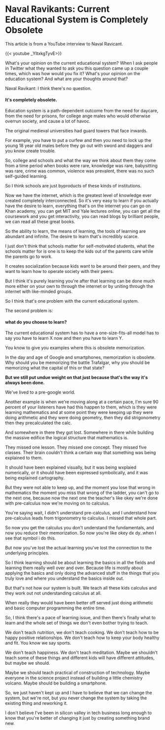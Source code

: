 # Naval Ravikants: Current Educational System is Completely Obsolete


This article is from a YouTube interview to Naval Ravicant.

{{< youtube  _YltxkgTyvE>}}

What's your opinion on the current educational system? When I ask people in Twitter what they wanted to ask you this question came up a couple times, which was how would you fix it? What's your opinion on the education system? And what are your thoughts around that? 

Naval Ravikant: I think there's no question. 

#### It's completely obsolete.

Education system is a path-dependent outcome from the need for daycare, from the need for prisons, for college ange males who would otherwise overrun society, and cause a lot of havoc.

The original medieval universities had guard towers that face inwards. 

For example, you have to put a curfew and then you need to lock up the young 18 year old males before they go out with sword and daggers and you know create trouble.

So, college and schools and what the way we think about them they come from a time period when books were rare, knowledge was rare, babysitting was rare, crime was common, violence was prevalent, there was no such self-guided learning.

So I think schools are just byproducts of these kinds of institutions.

Now we have the internet, which is the greatest level of knowledge ever created completely interconnected. So it's very easy to learn if you actually have the desire to learn,  everything that's on the internet you can go on Khan academy, you can get MIT and Yale lectures online, you can get all the coursework and you get interactivity, you can read blogs by brilliant people, we can read all these great books. 

So the ability to learn, the means of learning, the tools of learning are abundant and infinite. The desire to learn that's incredibly scarce.

I just don't think that schools matter for self-motivated students, what  the schools matter for is one is to keep the kids out of the parents care while the parents go to work.

It creates socialization because kids want to be around their peers, and they want to learn how to operate society with their peers. 

But I think it's purely learning you're after that learning can be done much more either on your own to through the internet or by uniting through the internet with like-minded groups.

So I think that's one problem with the current educational system. 

The second problem is:

#### what do you choose to learn? 

The current educational system has to have a one-size-fits-all model has to say you have to learn X now and then you have to learn Y.

You know to give you examples where this is obsolete memorization.

In the day and age of Google and smartphones, memorization is obsolete. Why should you be memorizing the battle Trafalgar, why you should be memorizing what the capital of this or that state? 

**But we still put undue weight on that just because that's the way it's always been done.**

We've lived to a pre-google world. 

Another example is when we're moving along at a certain pace, I'm sure 90 percent of your listeners have had this happen to them, which is they were learning mathematics and at some point they were keeping up they were doing arithmetic and they were doing geometry, then they did strigonometry then they precalculated the calc.

And somewhere in there they got lost. Somewhere in there while building the massive edifice the logical structure that mathematics is. 

They missed one lesson. They missed one concept. They missed five classes. Their brain couldn't think a certain way that something was being explained to them. 

It should have been explained visually, but it was being wxplaied numerically, or it should have been expressed symbolically, and it was being explained cartography. 

But they were not able to keep up, and the moment you lose that wrong in mathematics the moment you miss that wrong of the ladder, you can't go to the next one, because now the next one the teacher's like okey we're done with pre-calculus now we're moving on to calculus.

You're saying wait, I didn't understand pre-calculus, and I understand how pre-calculus leads from trigonometry to calculus. I missed that whole part.

So now you get the calculus you don't understand the fundamentals, and now you reduce their memorization. So now you're like okey dx dy..when I see that symbol i do this.

But now you've lost the actual learning you've lost the connection to the underlying principles.

So I think learning should be about learning the basics in all the fields and learning them really well over and over. Because life is mostly about applying the basics and only doing the advanced stuff in the things that you truly love and where you understand the basics inside out. 

But that's not how our system is built. We teach all these kids calculus and they work out not  understanding calculus at all. 

When really they would have been better off served just doing arithmetic and basic computer programming the entire time. 

So, I think there's a pace of learning issue, and then there's finally what to learn and the whole set of things we don't even bother trying to teach. 

We don't teach nutrition, we don't teach cooking. We don't teach how to be happy positive relationships. We don't teach how to keep your body healthy and fit. You know we say sports.

We don't teach happiness. We don't teach meditation. Maybe we shouldn't teach some of these things and different kids will have different attitudes, but maybe we should.

Maybe we should teach practical of construction of technology. Maybe everyone in the science project instead of building a little chemistry volcano. Maybe should be building a smartphone. 

So, we just haven't kept up and I have to believe that we can change the system, but we're not, but you never change the system by taking the existing thing and reworking it. 

I don't believe I've been in silicon valley in tech business long enough to know that you're better of changing it just by creating something brand new.


